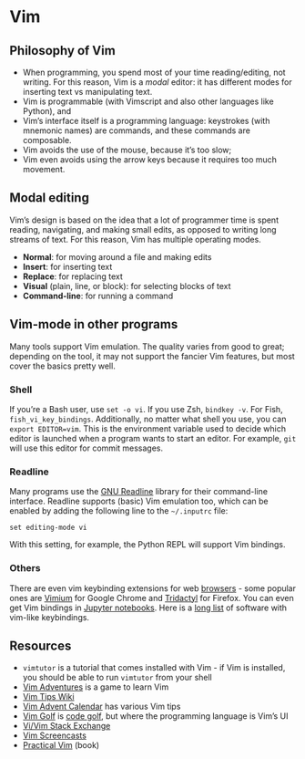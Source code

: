 # Vim

## Philosophy of Vim

* When programming, you spend most of your time reading/editing, not writing. For this reason, Vim is a *modal* editor: it has different modes for inserting text vs manipulating text. 
* Vim is programmable (with Vimscript and also other languages like Python), and 
* Vim’s interface itself is a programming language: keystrokes (with mnemonic names) are commands, and these commands are composable. 
* Vim avoids the use of the mouse, because it’s too slow; 
* Vim even avoids using the arrow keys because it requires too much movement.

## Modal editing

Vim’s design is based on the idea that a lot of programmer time is spent reading, navigating, and making small edits, as opposed to writing long streams of text. For this reason, Vim has multiple operating modes.

- **Normal**: for moving around a file and making edits
- **Insert**: for inserting text
- **Replace**: for replacing text
- **Visual** (plain, line, or block): for selecting blocks of text
- **Command-line**: for running a command

## Vim-mode in other programs

Many tools support Vim emulation. The quality varies from good to great; depending on the tool, it may not support the fancier Vim features, but most cover the basics pretty well.

### Shell

If you’re a Bash user, use `set -o vi`. If you use Zsh, `bindkey -v`. For Fish, `fish_vi_key_bindings`. Additionally, no matter what shell you use, you can `export EDITOR=vim`. This is the environment variable used to decide which editor is launched when a program wants to start an editor. For example, `git` will use this editor for commit messages.

### Readline

Many programs use the [GNU Readline](https://tiswww.case.edu/php/chet/readline/rltop.html) library for their command-line interface. Readline supports (basic) Vim emulation too, which can be enabled by adding the following line to the `~/.inputrc` file:

```
set editing-mode vi
```

With this setting, for example, the Python REPL will support Vim bindings.

### Others

There are even vim keybinding extensions for web [browsers](http://vim.wikia.com/wiki/Vim_key_bindings_for_web_browsers) - some popular ones are [Vimium](https://chrome.google.com/webstore/detail/vimium/dbepggeogbaibhgnhhndojpepiihcmeb?hl=en) for Google Chrome and [Tridactyl](https://github.com/tridactyl/tridactyl) for Firefox. You can even get Vim bindings in [Jupyter notebooks](https://github.com/lambdalisue/jupyter-vim-binding). Here is a [long list](https://reversed.top/2016-08-13/big-list-of-vim-like-software) of software with vim-like keybindings.

## Resources

- `vimtutor` is a tutorial that comes installed with Vim - if Vim is installed, you should be able to run `vimtutor` from your shell
- [Vim Adventures](https://vim-adventures.com/) is a game to learn Vim
- [Vim Tips Wiki](http://vim.wikia.com/wiki/Vim_Tips_Wiki)
- [Vim Advent Calendar](https://vimways.org/2019/) has various Vim tips
- [Vim Golf](http://www.vimgolf.com/) is [code golf](https://en.wikipedia.org/wiki/Code_golf), but where the programming language is Vim’s UI
- [Vi/Vim Stack Exchange](https://vi.stackexchange.com/)
- [Vim Screencasts](http://vimcasts.org/)
- [Practical Vim](https://pragprog.com/titles/dnvim2/) (book)
